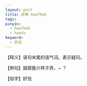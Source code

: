```yaml
---
layout: post
title: 好弗 haofhek
tags:
pinyin: 
  - haofhek
  - haofu
keyword: 
  - 好伐
---
```


【释义】语句末尾的语气词。表示疑问。            

【例句】就搿能介样子弄，~ ？                

【俗字】好伐          
